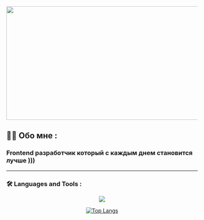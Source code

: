 <div align="center">
  <img src="https://media.giphy.com/media/dWesBcTLavkZuG35MI/giphy.gif" width="600" height="300"/>
</div>

## :man_technologist: Обо мне :
### Frontend разработчик который с каждым днем становится лучше ))) 

---

### :hammer_and_wrench: Languages and Tools :

<p align="center">
  <a href="https://skillicons.dev">
    <img src="https://skillicons.dev/icons?i=html,css,sass,js,react,redux,vite,webpack,github,vscode" />
  </a>
</p>

<div  align="center">
  
[![Top Langs](https://github-readme-stats.vercel.app/api/top-langs/?username=Blojer&layout=compact&theme=vision-friendly-dark)](https://github.com/anuraghazra/github-readme-stats)

</div>

<!--
**Blojer/Blojer** is a ✨ _special_ ✨ repository because its `README.md` (this file) appears on your GitHub profile.

Here are some ideas to get you started:

- 🔭 I’m currently working on ...
- 🌱 I’m currently learning ...
- 👯 I’m looking to collaborate on ...
- 🤔 I’m looking for help with ...
- 💬 Ask me about ...
- 📫 How to reach me: ...
- 😄 Pronouns: ...
- ⚡ Fun fact: ...
-->
